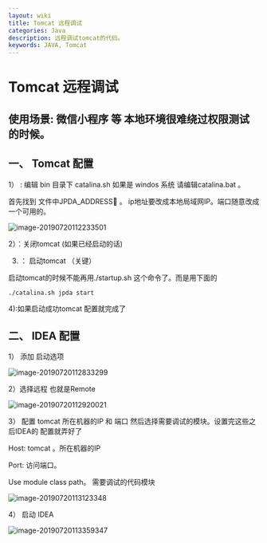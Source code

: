 ```yaml
---
layout: wiki
title: Tomcat 远程调试
categories: Java
description: 远程调试tomcat的代码。
keywords: JAVA, Tomcat
---
```




# Tomcat 远程调试

## 使用场景: 微信小程序 等 本地环境很难绕过权限测试的时候。



## 一、 Tomcat 配置

1） : 编辑  bin 目录下 catalina.sh 如果是 windos 系统 请编辑catalina.bat 。

首先找到 文件中JPDA_ADDRESS 。 ip地址要改成本地局域网IP。端口随意改成一个可用的。



![image-20190720112233501](http://r.photo.store.qq.com/psb?/V13ICkPX2f64gY/E7TNe*IjJTwwXB8ZKZ6x6tRTrrb1T5L6GWiucWHy580!/r/dLYAAAAAAAAA)

2）：关闭tomcat (如果已经启动的话)

3)  ： 启动tomcat （关键）

启动tomcat的时候不能再用./startup.sh 这个命令了。而是用下面的

```shell
./catalina.sh jpda start 
```

4):如果启动成功tomcat 配置就完成了



## 二、 IDEA 配置

1） 添加 启动选项

![image-20190720112833299](http://r.photo.store.qq.com/psb?/V13ICkPX2f64gY/4S8fDF*5XyLIXyA1MQSNoWElRdqAMX3xQW.XpB6tNfs!/r/dLsAAAAAAAAA)



2）选择远程 也就是Remote

![image-20190720112920021](http://r.photo.store.qq.com/psb?/V13ICkPX2f64gY/RZ1SPQgiyS.FgmGmYU*kKn97icS.HjeNZDkEx3rkmBY!/r/dFMBAAAAAAAA)



3） 配置 tomcat 所在机器的IP  和 端口   然后选择需要调试的模块。设置完这些之后IDEA的 配置就弄好了

Host:  tomcat 。所在机器的IP

Port: 访问端口。 

Use module class path。 需要调试的代码模块

![image-20190720113123348](http://r.photo.store.qq.com/psb?/V13ICkPX2f64gY/DIROlpXTSMDPAXUWtE06DEKjL83Tyw.Fuor7.THZoGc!/r/dFMBAAAAAAAA)



4） 启动 IDEA

![image-20190720113359347](http://r.photo.store.qq.com/psb?/V13ICkPX2f64gY/D3vrb.HZ1anOuSamXmik8EEXf74KBCjN7rtMUKBqOuM!/r/dAYBAAAAAAAA)





